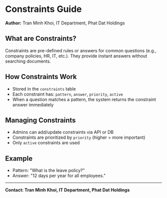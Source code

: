# Constraints Guide

**Author:** Tran Minh Khoi, IT Department, Phat Dat Holdings

## What are Constraints?
Constraints are pre-defined rules or answers for common questions (e.g., company policies, HR, IT, etc.). They provide instant answers without searching documents.

## How Constraints Work
- Stored in the `constraints` table
- Each constraint has: `pattern`, `answer`, `priority`, `active`
- When a question matches a pattern, the system returns the constraint answer immediately

## Managing Constraints
- Admins can add/update constraints via API or DB
- Constraints are prioritized by `priority` (higher = more important)
- Only `active` constraints are used

## Example
- Pattern: "What is the leave policy?"
- Answer: "12 days per year for all employees."

---
**Contact: Tran Minh Khoi, IT Department, Phat Dat Holdings** 